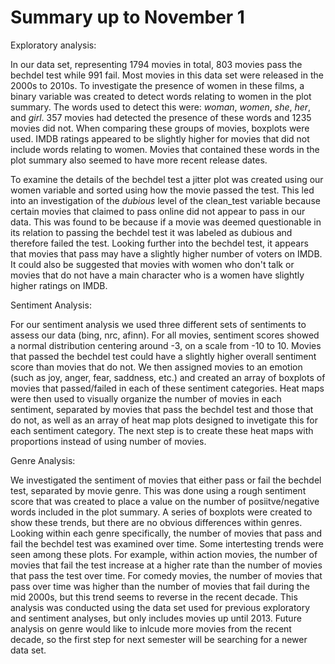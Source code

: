 # Summary up to November 1


Exploratory analysis:

In our data set, representing 1794 movies in total, 803 movies pass the bechdel test while 991 fail. Most movies in this data set were released in the 2000s to 2010s. To investigate the presence of women in these films, a binary variable was created to detect words relating to women in the plot summary. The words used to detect this were: *woman*, *women*, *she*, *her*, and *girl*. 357 movies had detected the presence of these words and 1235 movies did not. When comparing these groups of movies, boxplots were used. IMDB ratings appeared to be slightly higher for movies that did not include words relating to women. Movies that contained these words in the plot summary also seemed to have more recent release dates. 

To examine the details of the bechdel test a jitter plot was created using our women variable and sorted using how the movie passed the test. This led into an investigation of the *dubious* level of the clean_test variable because certain movies that claimed to pass online did not appear to pass in our data. This was found to be because if a movie was deemed questionable in its relation to passing the bechdel test it was labeled as dubious and therefore failed the test. Looking further into the bechdel test, it appears that movies that pass may have a slightly higher number of voters on IMDB. It could also be suggested that movies with women who don't talk or movies that do not have a main character who is a women have slightly higher ratings on IMDB.


Sentiment Analysis:

For our sentiment analysis we used three different sets of sentiments to assess our data (bing, nrc, afinn). For all movies, sentiment scores showed a normal distribution centering around -3, on a scale from -10 to 10. Movies that passed the bechdel test could have a slightly higher overall sentiment score than movies that do not. We then assigned movies to an emotion (such as joy, anger, fear, saddness, etc.) and created an array of boxplots of movies that passed/failed in each of these sentiment categories. Heat maps were then used to visually organize the number of movies in each sentiment, separated by movies that pass the bechdel test and those that do not, as well as an array of heat map plots designed to invetigate this for each sentiment category. The next step is to create these heat maps with proportions instead of using number of movies. 


Genre Analysis:

We investigated the sentiment of movies that either pass or fail the bechdel test, separated by movie genre. This was done using a rough sentiment score that was created to place a value on the number of posiitve/negative words included in the plot summary. A series of boxplots were created to show these trends, but there are no obvious differences within genres. Looking within each genre specifically, the number of movies that pass and fail the bechdel test was examined over time. Some intertesting trends were seen among these plots. For example, within action movies, the number of movies that fail the test increase at a higher rate than the number of movies that pass the test over time. For comedy movies, the number of movies that pass over time was higher than the number of movies that fail during the mid 2000s, but this trend seems to reverse in the recent decade. This analysis was conducted using the data set used for previous exploratory and sentiment analyses, but only includes movies up until 2013. Future analysis on genre would like to inlcude more movies from the recent decade, so the first step for next semester will be searching for a newer data set. 







